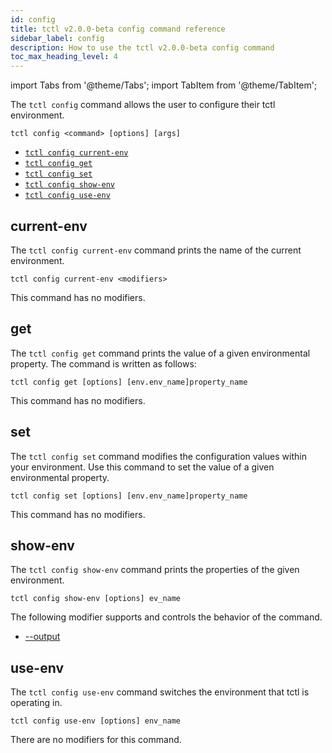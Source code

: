 ```yaml
---
id: config
title: tctl v2.0.0-beta config command reference
sidebar_label: config
description: How to use the tctl v2.0.0-beta config command
toc_max_heading_level: 4
---
```


<!-- THIS FILE IS GENERATED. DO NOT EDIT THIS FILE DIRECTLY -->

import Tabs from '@theme/Tabs';
import TabItem from '@theme/TabItem';

The `tctl config` command allows the user to configure their tctl environment.

`tctl config <command> [options] [args]`

- [`tctl config current-env`](/tctl-next/config#current-env)
- [`tctl config get`](/tctl-next/config#get)
- [`tctl config set`](/tctl-next/config#set)
- [`tctl config show-env`](/tctl-next/config#show-env)
- [`tctl config use-env`](/tctl-next/config#use-env)

## current-env

The `tctl config current-env` command prints the name of the current environment.

`tctl config current-env <modifiers>`

This command has no modifiers.

## get

The `tctl config get` command prints the value of a given environmental property.
The command is written as follows:

`tctl config get [options] [env.env_name]property_name`

This command has no modifiers.

## set

The `tctl config set` command modifies the configuration values within your environment.
Use this command to set the value of a given environmental property.

`tctl config set [options] [env.env_name]property_name`

This command has no modifiers.

## show-env

The `tctl config show-env` command prints the properties of the given environment.

`tctl config show-env [options] ev_name`

The following modifier supports and controls the behavior of the command.

- [--output](/tctl-next/modifiers#--output)

## use-env

The `tctl config use-env` command switches the environment that tctl is operating in.

`tctl config use-env [options] env_name`

There are no modifiers for this command.
